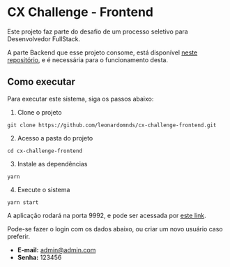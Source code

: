 # CX Challenge - Frontend

Este projeto faz parte do desafio de um processo seletivo para Desenvolvedor FullStack.

A parte Backend que esse projeto consome, está disponível [neste repositório](https://github.com/leonardomnds/cx-challenge-backend), e é necessária para o funcionamento desta.

## Como executar

Para executar este sistema, siga os passos abaixo:

1. Clone o projeto

  ```shell
  git clone https://github.com/leonardomnds/cx-challenge-frontend.git
  ```

2. Acesso a pasta do projeto

  ```shell
  cd cx-challenge-frontend
  ```

3. Instale as dependências

  ```shell
  yarn
  ```

4. Execute o sistema

  ```shell
  yarn start
  ```

A aplicação rodará na porta 9992, e pode ser acessada por [este link](http://localhost:9992).

Pode-se fazer o login com os dados abaixo, ou criar um novo usuário caso preferir.

- **E-mail:** admin@admin.com
- **Senha:** 123456
